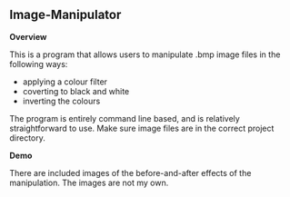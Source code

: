 ## Image-Manipulator

**Overview**

This is a program that allows users to manipulate .bmp image files in the following ways:
- applying a colour filter
- coverting to black and white
- inverting the colours

The program is entirely command line based, and is relatively straightforward to use. Make sure image files are in the correct project directory.

**Demo**

There are included images of the before-and-after effects of the manipulation. The images are not my own.
